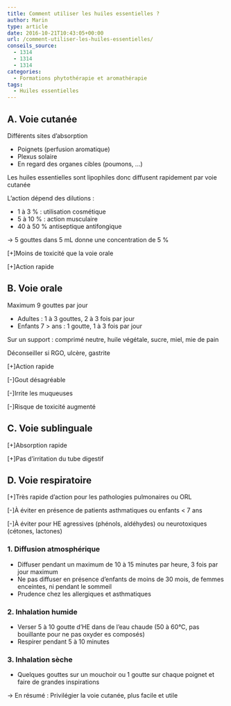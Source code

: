 ```yaml
---
title: Comment utiliser les huiles essentielles ?
author: Marin
type: article
date: 2016-10-21T10:43:05+00:00
url: /comment-utiliser-les-huiles-essentielles/
conseils_source:
  - 1314
  - 1314
  - 1314
categories:
  - Formations phytothérapie et aromathérapie
tags:
  - Huiles essentielles
---
```


## A. Voie cutanée

Différents sites d’absorption

- Poignets (perfusion aromatique)
- Plexus solaire
- En regard des organes cibles (poumons, …)

Les huiles essentielles sont lipophiles donc diffusent rapidement par voie cutanée

L’action dépend des dilutions :

- 1 à 3 % : utilisation cosmétique
- 5 à 10 % : action musculaire
- 40 à 50 % antiseptique antifongique

→ 5 gouttes dans 5 mL donne une concentration de 5 %

[+]Moins de toxicité que la voie orale

[+]Action rapide

## B. Voie orale

Maximum 9 gouttes par jour

- Adultes : 1 à 3 gouttes, 2 à 3 fois par jour
- Enfants 7 > ans : 1 goutte, 1 à 3 fois par jour

Sur un support : comprimé neutre, huile végétale, sucre, miel, mie de pain

Déconseiller si RGO, ulcère, gastrite

[+]Action rapide

[-]Gout désagréable

[-]Irrite les muqueuses

[-]Risque de toxicité augmenté

## C. Voie sublinguale

[+]Absorption rapide

[+]Pas d’irritation du tube digestif

## D. Voie respiratoire

[+]Très rapide d’action pour les pathologies pulmonaires ou ORL

[-]À éviter en présence de patients asthmatiques ou enfants < 7 ans

[-]À éviter pour HE agressives (phénols, aldéhydes) ou neurotoxiques (cétones, lactones)

### 1. Diffusion atmosphérique

- Diffuser pendant un maximum de 10 à 15 minutes par heure, 3 fois par jour maximum
- Ne pas diffuser en présence d’enfants de moins de 30 mois, de femmes enceintes, ni pendant le sommeil
- Prudence chez les allergiques et asthmatiques

### 2. Inhalation humide

- Verser 5 à 10 goutte d’HE dans de l’eau chaude (50 à 60°C, pas bouillante pour ne pas oxyder es composés)
- Respirer pendant 5 à 10 minutes

### 3. Inhalation sèche

- Quelques gouttes sur un mouchoir ou 1 goutte sur chaque poignet et faire de grandes inspirations

→ En résumé : Privilégier la voie cutanée, plus facile et utile
